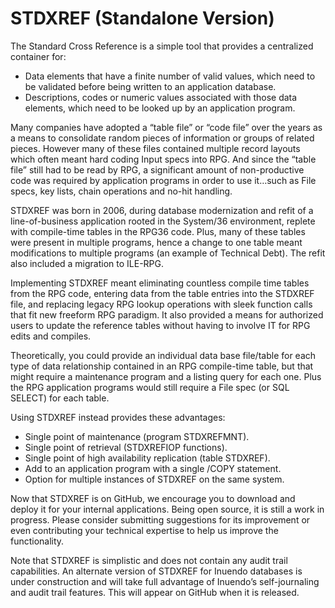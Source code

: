 # STDXREF (Standalone Version)


The Standard Cross Reference is a simple tool that provides a centralized container for:

  * Data elements that have a finite number of valid values, which need to be validated before being written to an application database.
  * Descriptions, codes or numeric values associated with those data elements, which need to be looked up by an application program.

Many companies have adopted a “table file” or “code file” over the years as a means to consolidate random pieces of information or groups of related pieces. However many of these files contained multiple record layouts which often meant hard coding Input specs into RPG. And since the “table file” still had to be read by RPG, a significant amount of non-productive code was required by application programs in order to use it…such as File specs, key lists, chain operations and no-hit handling.

STDXREF was born in 2006, during database modernization and refit of a line-of-business application rooted in the System/36 environment, replete with compile-time tables in the RPG36 code. Plus, many of these tables were present in multiple programs, hence a change to one table meant modifications to multiple programs (an example of Technical Debt).  The refit also included a migration to ILE-RPG.

Implementing STDXREF meant eliminating countless compile time tables from the RPG code, entering data from the table entries into the STDXREF file, and replacing legacy RPG lookup operations with sleek function calls that fit new freeform RPG paradigm. It also provided a means for authorized users to update the reference tables without having to involve IT for RPG edits and compiles.

Theoretically, you could provide an individual data base file/table for each type of data relationship contained in an RPG compile-time table, but that might require a maintenance program and a listing query for each one. Plus the RPG application programs would still require a File spec (or SQL SELECT) for each table.

Using STDXREF instead provides these advantages:

  * Single point of maintenance (program STDXREFMNT).
  * Single point of retrieval (STDXREFIOP functions).
  * Single point of high availability replication (table STDXREF).
  * Add to an application program with a single /COPY statement.
  * Option for multiple instances of STDXREF on the same system.

Now that STDXREF is on GitHub, we encourage you to download and deploy it for your internal applications. Being open source, it is still a work in progress. Please consider submitting suggestions for its improvement or even contributing your technical expertise to help us improve the functionality.

Note that STDXREF is simplistic and does not contain any audit trail capabilities. An alternate version of STDXREF for Inuendo databases is under construction and will take full advantage of Inuendo’s self-journaling and audit trail features. This will appear on GitHub when it is released.
